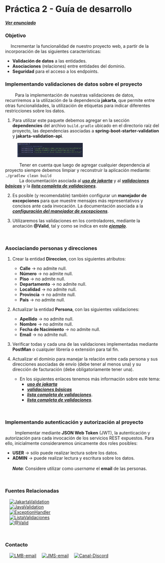# Práctica 2 - Guía de desarrollo

[**_Ver enunciado_**](/Practica%202/Practica%202.pdf "Practica2.pdf")

### Objetivo

&emsp;
Incrementar la funcionalidad de nuestro proyecto web, a partir de la incorporación de las siguientes características: <br>

-   **Validación de datos** a las entidades.
-   **Asociaciones** (relaciones) entre entidades del dominio.
-   **Seguridad** para el acceso a los endpoints.<br>

### Implementando validaciones de datos sobre el proyecto

&emsp;&emsp;
Para la implementación de nuestras validaciones de datos, recurriremos a la utilización de la dependencia **jakarta**, que permite entre otras funcionalidades, la utilización de etiquetas para indicar diferentes restricciones sobre los datos.

1. Para utilizar este paquete debemos agregar en la sección **dependencies** del archivo `build.gradle` ubicado en el directorio raíz del proyecto, las dependencias asociadas a **spring-boot-starter-validation** y **jakarta-validation-api**.
 <figure>
  <img src="../Imagenes/dependencias_validaciones.png" alt="Dependencias de validaciones" style="width: 50%;">
  </figure>

&emsp;&emsp;&emsp;
Tener en cuenta que luego de agregar cualquier dependencia al proyecto siempre debemos limpiar y reconstruir la aplicación mediante: `./gradlew clean build`<br>
&emsp;&emsp;&emsp;
La documentación asociada al [_**uso de jakarta**_](https://beanvalidation.org/2.0/spec/ "Información sobre Jakarta") y al [_**validaciones básicas**_](https://www.baeldung.com/java-validation "Validaciones básicas Jakarta") y la [_**lista completa de validaciones**_](https://beanvalidation.org/2.0/spec/#builtinconstraints "Lista de validaciones Jakarta").

2. Es posible (y recomendable) también configurar un **manejador de excepciones** para que muestre mensajes más representativos y concisos ante cada invocación.
   La documentación asociada a la [_**configuración del manejador de excepcioens**_](https://www.baeldung.com/spring-boot-bean-validation "Manejador de excepciones").

3. Utilizaremos las validaciones en los controladores, mediante la anotación **@Valid**, tal y como se indica en este [_**ejemplo**_](https://www.baeldung.com/spring-boot-bean-validation#implementing-a-rest-controller "Ejemplo uso @Valid").

<br>

### Asociaciando personas y direcciones

1. Crear la entidad **Direccion**, con los siguientes atributos:

    - **Calle** -> no admite null.
    - **Número** -> no admite null.
    - **Piso** -> no admite null.
    - **Departamento** -> no admite null.
    - **Localidad** -> no admite null.
    - **Provincia** -> no admite null.
    - **País** -> no admite null.

2. Actualizar la entidad **Persona**, con las siguientes validaciones:

    - **Apellido** -> no admite null.
    - **Nombre** -> no admite null.
    - **Fecha de Nacimiento** -> no admite null.
    - **Email** -> no admite null.

3. Verificar todas y cada una de las validaciones implementadas mediante **PostMan** o cualquier librería o extensión para tal fin.

4. Actualizar el dominio para manejar la relación entre cada persona y sus direcciones asociadas de envío (debe tener al menos una) y su dirección de facturación (debe obligatoriamente tener una).
    - En los siguientes enlaces tenemos más información sobre este tema:
        - [_**uso de jakarta**_](https://beanvalidation.org/2.0/spec/ "Información sobre Jakarta")
        - [_**validaciones básicas**_](https://www.baeldung.com/java-validation "Validaciones básicas Jakarta")
        - [_**lista completa de validaciones**_](https://beanvalidation.org/2.0/spec/#builtinconstraints "Lista de validaciones Jakarta").
        - [_**lista completa de validaciones**_](https://beanvalidation.org/2.0/spec/#builtinconstraints "Lista de validaciones Jakarta").

<br>

### Implementando autenticación y autorización al proyecto

&emsp;&emsp;
Implementar mediante **JSON Web Token** (JWT), la autenticación y autorización para cada invocación de los servicios REST expuestos.
Para ello, inicialmente consideraremos únicamente dos roles posibles:

-   **USER** -> sólo puede realizar lectura sobre los datos.
-   **ADMIN** -> puede realizar lectura y escritura sobre los datos.<br><br>
**_Nota_**: Considere utilizar como _username_ el **email** de las personas.

<br>

### Fuentes Relacionadas

&emsp;[![JakartaValidation](https://img.shields.io/badge/Jakarta_Validation-beanvalidation.org-1abc9c.svg?logo=GoogleChrome&logoColor=1abc9c)](https://beanvalidation.org/2.0/spec/)<br>
&emsp;[![JavaValidation](https://img.shields.io/badge/Java_Validation_Basics-bealdung.com-1abc9c.svg?logo=GoogleChrome&logoColor=1abc9c)](https://www.baeldung.com/java-validation)<br>
&emsp;[![ExceptionHandler](https://img.shields.io/badge/Manejador_de_Excepciones-bealdung.com-1abc9c.svg?logo=GoogleChrome&logoColor=1abc9c)](https://www.baeldung.com/java-validation)<br>
&emsp;[![ListaValidaciones](https://img.shields.io/badge/Lista_de_Validaciones_Jakarta-beanvalidation.org-1abc9c.svg?logo=GoogleChrome&logoColor=1abc9c)](https://beanvalidation.org/2.0/spec/#builtinconstraints)<br>
&emsp;[![@Valid](https://img.shields.io/badge/Uso_de_@Valid-bealdung.com-1abc9c.svg?logo=GoogleChrome&logoColor=1abc9c)](https://www.baeldung.com/spring-boot-bean-validation#implementing-a-rest-controller)<br>

<br>

### Contacto

&emsp;[![LMB-email](https://img.shields.io/badge/Luis_Mariano_Bibbo-0A84FF?logo=gmail)](mailto:lmbibbo@lifia.info.unlp.edu.ar)
&emsp;[![JMS-email](https://img.shields.io/badge/Jose_Manuel_Suarez-0A84FF?logo=Gmail)](mailto:jsuarez@lifia.info.unlp.edu.ar)
&emsp;[![Canal-Discord](https://img.shields.io/badge/PPAA_de_Software-%235865F2.svg?&logo=discord&logoColor=white)](https://discord.gg/y7R48Crr)
